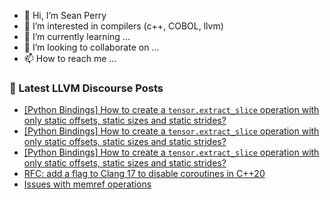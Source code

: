 - 👋 Hi, I’m Sean Perry
- 👀 I’m interested in compilers (c++, COBOL, llvm)
- 🌱 I’m currently learning ...
- 💞️ I’m looking to collaborate on ...
- 📫 How to reach me ...

<!---
s66perry/s66perry is a ✨ special ✨ repository because its `README.md` (this file) appears on your GitHub profile.
You can click the Preview link to take a look at your changes.
--->
### 📕 Latest LLVM Discourse Posts

<!-- DISCOURSE-LLVM:START -->
- [[Python Bindings] How to create a `tensor.extract_slice` operation with only static offsets, static sizes and static strides?](https://discourse.llvm.org/t/python-bindings-how-to-create-a-tensor-extract-slice-operation-with-only-static-offsets-static-sizes-and-static-strides/72410#post_3)
- [[Python Bindings] How to create a `tensor.extract_slice` operation with only static offsets, static sizes and static strides?](https://discourse.llvm.org/t/python-bindings-how-to-create-a-tensor-extract-slice-operation-with-only-static-offsets-static-sizes-and-static-strides/72410#post_2)
- [[Python Bindings] How to create a `tensor.extract_slice` operation with only static offsets, static sizes and static strides?](https://discourse.llvm.org/t/python-bindings-how-to-create-a-tensor-extract-slice-operation-with-only-static-offsets-static-sizes-and-static-strides/72410#post_1)
- [RFC: add a flag to Clang 17 to disable coroutines in C++20](https://discourse.llvm.org/t/rfc-add-a-flag-to-clang-17-to-disable-coroutines-in-c-20/72388#post_9)
- [Issues with memref operations](https://discourse.llvm.org/t/issues-with-memref-operations/72376#post_5)
<!-- DISCOURSE-LLVM:END -->
